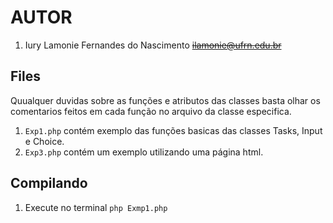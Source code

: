 # AUTOR
1. Iury Lamonie Fernandes do Nascimento ~~ilamonie@ufrn.edu.br~~

## Files
Quualquer duvidas sobre as funções e atributos das classes basta olhar os comentarios feitos em cada função no arquivo da classe especifica.
1. ```Exp1.php``` contém exemplo das funções basicas das classes Tasks, Input e Choice.
2. ```Exp3.php``` contém um exemplo utilizando uma página html.

## Compilando
1. Execute no terminal ```php Exmp1.php```
